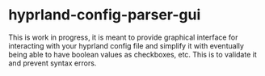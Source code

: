 # hyprland-config-parser-gui
This is work in progress, it is meant to provide graphical interface for interacting with your hyprland config file and simplify it with eventually being able to have boolean values as checkboxes, etc. This is to validate it and prevent syntax errors.
